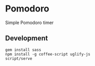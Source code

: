 # Pomodoro
Simple Pomodoro timer

## Development

```
gem install sass
npm install -g coffee-script uglify-js
script/serve
```
